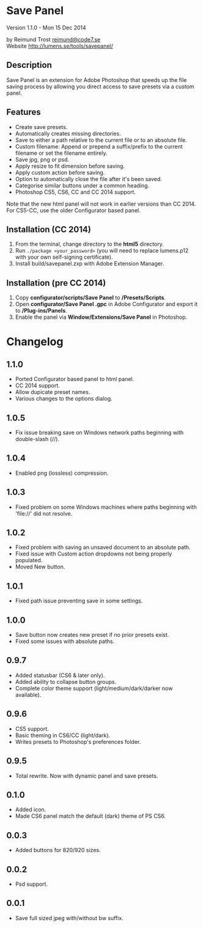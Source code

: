 Save Panel
==========

Version 1.1.0 - Mon 15 Dec 2014

by Reimund Trost <reimund@code7.se>  
Website <http://lumens.se/tools/savepanel/>


Description
-----------
Save Panel is an extension for Adobe Photoshop that speeds up the file saving
process by allowing you direct access to save presets via a custom panel.


Features
--------
- Create save presets.
- Automatically creates missing directories.
- Save to either a path relative to the current file or to an absolute file.
- Custom filename: Append or prepend a suffix/prefix to the current filename or
  set the filename entirely.
- Save jpg, png or psd.
- Apply resize to fit dimension before saving.
- Apply custom action before saving.
- Option to automatically close the file after it's been saved.
- Categorise similar buttons under a common heading.
- Photoshop CS5, CS6, CC and CC 2014 support.
  
Note that the new html panel will not work in earlier versions than CC 2014.
For CS5-CC, use the older Configurator based panel.


Installation (CC 2014)
----------------------
1.	From the terminal, change directory to the __html5__ directory.
2.  Run `./package <your_password>` (you will need to replace lumens.p12 with your own self-signing certificate).
3.	Install build/savepanel.zxp with Adobe Extension Manager.

Installation (pre CC 2014)
--------------------------
1.	Copy __configurator/scripts/Save Panel__ to __<your photoshop directory>/Presets/Scripts__.
2.	Open __configurator/Save Panel <version>.gpc__ in Adobe Configurator and export it to
	__<your photoshop directory>/Plug-ins/Panels__.
3.	Enable the panel via __Window/Extensions/Save Panel__ in Photoshop.


Changelog
=========

1.1.0
-----
- Ported Configurator based panel to html panel.
- CC 2014 support.
- Allow dupicate preset names.
- Various changes to the options dialog. 

1.0.5
-----
- Fix issue breaking save on Windows network paths beginning with 
  double-slash (//).

1.0.4
-----
- Enabled png (lossless) compression.

1.0.3
-----
- Fixed problem on some Windows machines where paths beginning with 'file://'
  did not resolve.

1.0.2
-----
- Fixed problem with saving an unsaved document to an absolute path.
- Fixed issue with Custom action dropdowns not being properly populated.
- Moved New button.

1.0.1
-----
- Fixed path issue preventing save in some settings.

1.0.0
-----
- Save button now creates new preset if no prior presets exist.
- Fixed some issues with absolute paths.

0.9.7
-----
- Added statusbar (CS6 & later only).
- Added ability to collapse button groups.
- Complete color theme support (light/medium/dark/darker now available).

0.9.6
-----
- CS5 support.
- Basic theming in CS6/CC (light/dark).
- Writes presets to Photoshop's preferences folder.

0.9.5
-----
- Total rewrite. Now with dynamic panel and save presets.

0.1.0
-----
- Added icon.
- Made CS6 panel match the default (dark) theme of PS CS6.

0.0.3
-----
- Added buttons for 820/920 sizes.

0.0.2
-----
- Psd support.

0.0.1
-----
- Save full sized jpeg with/without bw suffix.
